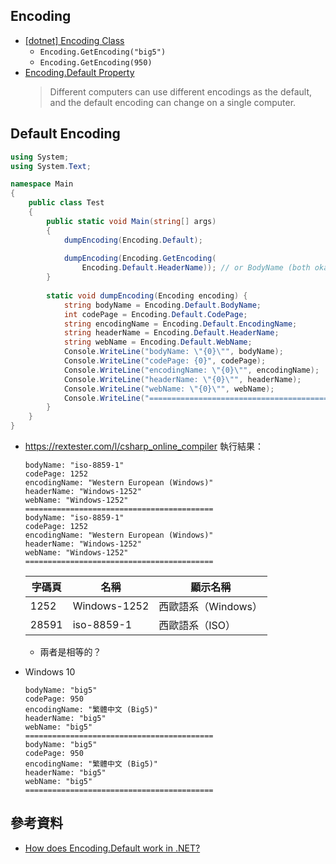 ## Encoding
- [[dotnet] Encoding Class](https://docs.microsoft.com/zh-tw/dotnet/api/system.text.encoding?view=netframework-4.8)
  - ```Encoding.GetEncoding("big5")```
  - ```Encoding.GetEncoding(950)```
- [Encoding.Default Property](https://docs.microsoft.com/en-us/dotnet/api/system.text.encoding.default)
  > Different computers can use different encodings as the default, and the default encoding can change on a single computer.
  
## Default Encoding
```C#
using System;
using System.Text;

namespace Main
{
    public class Test
    {
        public static void Main(string[] args)
        {
            dumpEncoding(Encoding.Default);
            
            dumpEncoding(Encoding.GetEncoding(
                Encoding.Default.HeaderName)); // or BodyName (both okay)
        }
        
        static void dumpEncoding(Encoding encoding) {
            string bodyName = Encoding.Default.BodyName;
            int codePage = Encoding.Default.CodePage;
            string encodingName = Encoding.Default.EncodingName;
            string headerName = Encoding.Default.HeaderName;
            string webName = Encoding.Default.WebName;
            Console.WriteLine("bodyName: \"{0}\"", bodyName);
            Console.WriteLine("codePage: {0}", codePage);
            Console.WriteLine("encodingName: \"{0}\"", encodingName);
            Console.WriteLine("headerName: \"{0}\"", headerName);
            Console.WriteLine("webName: \"{0}\"", webName);
            Console.WriteLine("==========================================");
        }
    }
}
```
- https://rextester.com/l/csharp_online_compiler
  執行結果：
  ```
  bodyName: "iso-8859-1"
  codePage: 1252
  encodingName: "Western European (Windows)"
  headerName: "Windows-1252"
  webName: "Windows-1252"
  ==========================================
  bodyName: "iso-8859-1"
  codePage: 1252
  encodingName: "Western European (Windows)"
  headerName: "Windows-1252"
  webName: "Windows-1252"
  ==========================================
  ```
  | 字碼頁 | 名稱 | 顯示名稱 |
  | ----- | ---- | -------- |
  | 1252 | Windows-1252 | 西歐語系（Windows） |
  | 28591 | iso-8859-1 | 西歐語系（ISO）|
  - 兩者是相等的？
  
- Windows 10
  ```
  bodyName: "big5"
  codePage: 950
  encodingName: "繁體中文 (Big5)"
  headerName: "big5"
  webName: "big5"
  ==========================================
  bodyName: "big5"
  codePage: 950
  encodingName: "繁體中文 (Big5)"
  headerName: "big5"
  webName: "big5"
  ==========================================
  ```

## 參考資料
- [How does Encoding.Default work in .NET?](https://stackoverflow.com/questions/6006422/how-does-encoding-default-work-in-net)
